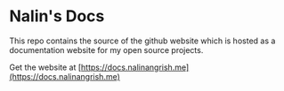 # Nalin's Docs
This repo contains the source of the github website which is hosted as a documentation website for my open source projects.

Get the website at [https://docs.nalinangrish.me](https://docs.nalinangrish.me)

